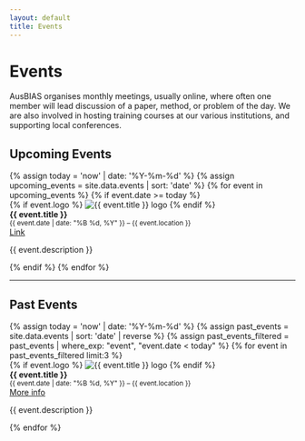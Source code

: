 ```yaml
---
layout: default
title: Events
---
```

# Events

AusBIAS organises monthly meetings, usually online, where often one member will lead discussion of a paper, method, or problem of the day. We are also involved in hosting training courses at our various institutions, and supporting local conferences.

<h2>Upcoming Events</h2>

<div class="events-list">
  {% assign today = 'now' | date: '%Y-%m-%d' %}
  {% assign upcoming_events = site.data.events | sort: 'date' %}
  {% for event in upcoming_events %}
    {% if event.date >= today %}
      <div class="event-item">
        <div class="event-logo">
        {% if event.logo %}
            <img src="{{ event.logo | relative_url }}" alt="{{ event.title }} logo">
        {% endif %}
        </div>
        <div class="event-info">
          <strong>{{ event.title }}</strong><br>
          <small>{{ event.date | date: "%B %d, %Y" }} – {{ event.location }}</small><br>
          <a href="{{ event.url }}" target="_blank">Link</a>
          <p>{{ event.description }}</p>
        </div>
      </div>
    {% endif %}
  {% endfor %}
</div>

<hr class="section-divider">
<h2>Past Events</h2>

<div class="events-list">
  {% assign today = 'now' | date: '%Y-%m-%d' %}
  {% assign past_events = site.data.events | sort: 'date' | reverse %}
  {% assign past_events_filtered = past_events | where_exp: "event", "event.date < today" %}
  {% for event in past_events_filtered limit:3 %}
    <div class="event-item">
        <div class="event-logo">
        {% if event.logo %}
            <img src="{{ event.logo | relative_url }}" alt="{{ event.title }} logo">          
        {% endif %}
        </div>
        <div class="event-info">
          <strong>{{ event.title }}</strong><br>
          <small>{{ event.date | date: "%B %d, %Y" }} – {{ event.location }}</small><br>
          <a href="{{ event.url }}" target="_blank">More info</a>
          <p>{{ event.description }}</p>
        </div>
      </div>
{% endfor %}
</div>

